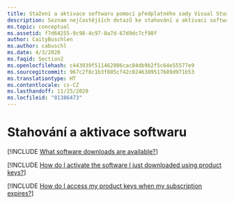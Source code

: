 ```yaml
---
title: Stažení a aktivace softwaru pomocí předplatného sady Visual Studio
description: Seznam nejčastějších dotazů ke stahování a aktivaci softwaru
ms.topic: conceptual
ms.assetid: f7d64255-9c98-4c97-8a7d-67d9dc7cf98f
author: CaityBuschlen
ms.author: cabuschl
ms.date: 4/3/2020
ms.faqid: Section2
ms.openlocfilehash: c443939f511462006cac84db9b2f5c64e55577e9
ms.sourcegitcommit: 967c2f8c1b3f805cf42c0246389517689d971b53
ms.translationtype: HT
ms.contentlocale: cs-CZ
ms.lasthandoff: 11/25/2020
ms.locfileid: "81386473"
---
```

# <a name="downloading-and-activating-software"></a>Stahování a aktivace softwaru

[!INCLUDE [What software downloads are available?](includes/available-downloads.md)]

[!INCLUDE [How do I activate the software I just downloaded using product keys?](includes/key-activation.md)]

[!INCLUDE [How do I access my product keys when my subscription expires?](includes/access-keys.md)]
